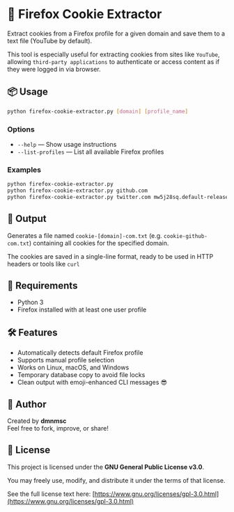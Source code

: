 # 🦊 Firefox Cookie Extractor

Extract cookies from a Firefox profile for a given domain and save them to a text file (YouTube by default).

This tool is especially useful for extracting cookies from sites like `YouTube`, allowing `third-party applications` to authenticate or access content as if they were logged in via browser.

## 📦 Usage

```bash
python firefox-cookie-extractor.py [domain] [profile_name]
```
### Options

- `--help` — Show usage instructions  
- `--list-profiles` — List all available Firefox profiles

### Examples
```bash
python firefox-cookie-extractor.py
python firefox-cookie-extractor.py github.com
python firefox-cookie-extractor.py twitter.com mw5j28sq.default-release-139257892109
```

## 📂 Output

Generates a file named `cookie-[domain]-com.txt` (e.g. `cookie-github-com.txt`) containing all cookies for the specified domain.

The cookies are saved in a single-line format, ready to be used in HTTP headers or tools like `curl`

## 🧠 Requirements

- Python 3
- Firefox installed with at least one user profile

## 🛠️ Features

- Automatically detects default Firefox profile  
- Supports manual profile selection  
- Works on Linux, macOS, and Windows  
- Temporary database copy to avoid file locks  
- Clean output with emoji-enhanced CLI messages 😎

## 👤 Author

Created by **dmnmsc**  
Feel free to fork, improve, or share!

## 📄 License

This project is licensed under the **GNU General Public License v3.0**.

You may freely use, modify, and distribute it under the terms of that license.

See the full license text here: [https://www.gnu.org/licenses/gpl-3.0.html](https://www.gnu.org/licenses/gpl-3.0.html)

